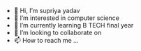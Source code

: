 - 👋 Hi, I’m supriya yadav
- 👀 I’m interested in computer science 
- 🌱 I’m currently learning B TECH final year
- 💞️ I’m looking to collaborate on 
- 📫 How to reach me ...

<!---
daddyprincess/daddyprincess is a ✨ special ✨ repository because its `README.md` (this file) appears on your GitHub profile.
You can click the Preview link to take a look at your changes.
--->
